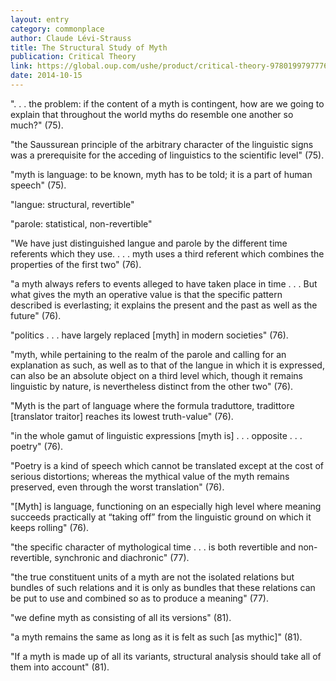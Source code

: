 ```yaml
---
layout: entry
category: commonplace
author: Claude Lévi-Strauss
title: The Structural Study of Myth
publication: Critical Theory
link: https://global.oup.com/ushe/product/critical-theory-9780199797776
date: 2014-10-15
---
```


". . . the problem: if the content of a myth is contingent, how are we going to explain that throughout the world myths do resemble one another so much?" (75). 

"the Saussurean principle of the arbitrary character of the linguistic signs was a prerequisite for the acceding of linguistics to the scientific level" (75).

"myth is language: to be known, myth has to be told; it is a part of human speech" (75).

"langue: structural, revertible"

"parole: statistical, non-revertible"

"We have just distinguished langue and parole by the different time referents which they use. . . . myth uses a third referent which combines the properties of the first two" (76).

"a myth always refers to events alleged to have taken place in time . . . But what gives the myth an operative value is that the specific pattern described is everlasting; it explains the present and the past as well as the future" (76).

"politics . . . have largely replaced [myth] in modern societies" (76).

"myth, while pertaining to the realm of the parole and calling for an explanation as such, as well as to that of the langue in which it is expressed, can also be an absolute object on a third level which, though it remains linguistic by nature, is nevertheless distinct from the other two" (76).

"Myth is the part of language where the formula traduttore, tradittore [translator traitor] reaches its lowest truth-value" (76).

"in the whole gamut of linguistic expressions [myth is] . . . opposite . . . poetry" (76).

"Poetry is a kind of speech which cannot be translated except at the cost of serious distortions; whereas the mythical value of the myth remains preserved, even through the worst translation" (76).

"[Myth] is language, functioning on an especially high level where meaning succeeds practically at “taking off” from the linguistic ground on which it keeps rolling" (76).

"the specific character of mythological time . . . is both revertible and non-revertible, synchronic and diachronic" (77).

"the true constituent units of a myth are not the isolated relations but bundles of such relations and it is only as bundles that these relations can be put to use and combined so as to produce a meaning" (77).

"we define myth as consisting of all its versions" (81).

"a myth remains the same as long as it is felt as such [as mythic]" (81).

"If a myth is made up of all its variants, structural analysis should take all of them into account" (81).

